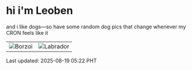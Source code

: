 # hi i'm Leoben

and i like dogs—so have some random dog pics that change whenever my CRON feels like it

|  |  |
|--------|----------|
| ![Borzoi](https://random-dog-vercel.vercel.app/api/random-borzoi?v=1755552138) | ![Labrador](https://random-dog-vercel.vercel.app/api/random-labrador?v=1755552138) |

Last updated: 2025-08-19 05:22 PHT
